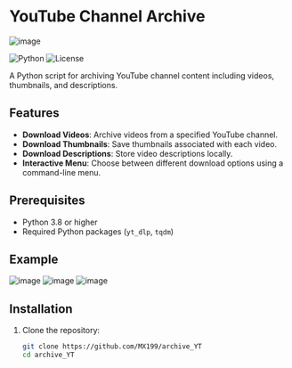 # YouTube Channel Archive
![image](https://github.com/MX199/archive_YT/assets/67452715/343f9954-a828-4624-8eeb-b64d5880195f)

![Python](https://img.shields.io/badge/python-v3.8+-blue.svg)
![License](https://img.shields.io/badge/license-MIT-blue.svg)

A Python script for archiving YouTube channel content including videos, thumbnails, and descriptions.


## Features

- **Download Videos**: Archive videos from a specified YouTube channel.
- **Download Thumbnails**: Save thumbnails associated with each video.
- **Download Descriptions**: Store video descriptions locally.
- **Interactive Menu**: Choose between different download options using a command-line menu.

## Prerequisites

- Python 3.8 or higher
- Required Python packages (`yt_dlp`, `tqdm`)

## Example
![image](https://github.com/MX199/archive_YT/assets/67452715/fa812637-6c92-4a21-8042-bd77726f8b5b)
![image](https://github.com/MX199/archive_YT/assets/67452715/4461d7d7-01e8-4d01-9cdb-1427df1983f6)
![image](https://github.com/MX199/archive_YT/assets/67452715/968a1c79-5cdb-4ed8-a428-74a0307d2a55)



## Installation

1. Clone the repository:
   ```bash
   git clone https://github.com/MX199/archive_YT
   cd archive_YT
